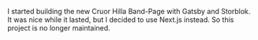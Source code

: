 I started building the new Cruor Hilla Band-Page with Gatsby and Storblok. It was nice while it lasted, but I decided to use Next.js instead. So this project is no longer maintained. 
